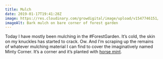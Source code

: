 ```yaml
---
title: Mulch
date: 2019-01-17T19:41:28Z
image: https://res.cloudinary.com/growdigital/image/upload/v1547746151/mintycorner-7C4BD5DC.jpg
imageAlt: Bark mulch on bare corner of forest garden
---
```


Today I have mostly been mulching in the #ForestGarden. It’s cold, the skin on my knuckles has started to crack. Ow. And I’m scraping up the remains of whatever mulching material I can find to cover the imaginatively named Minty Corner. It’s a corner and it’s planted with [horse mint](https://en.wikipedia.org/wiki/Mentha_longifolia). 
